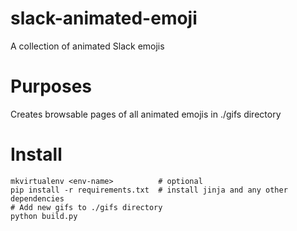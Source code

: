 # slack-animated-emoji
A collection of animated Slack emojis

# Purposes

  Creates browsable pages of all animated emojis in ./gifs directory

# Install

    mkvirtualenv <env-name>          # optional
    pip install -r requirements.txt  # install jinja and any other dependencies
    # Add new gifs to ./gifs directory
    python build.py
